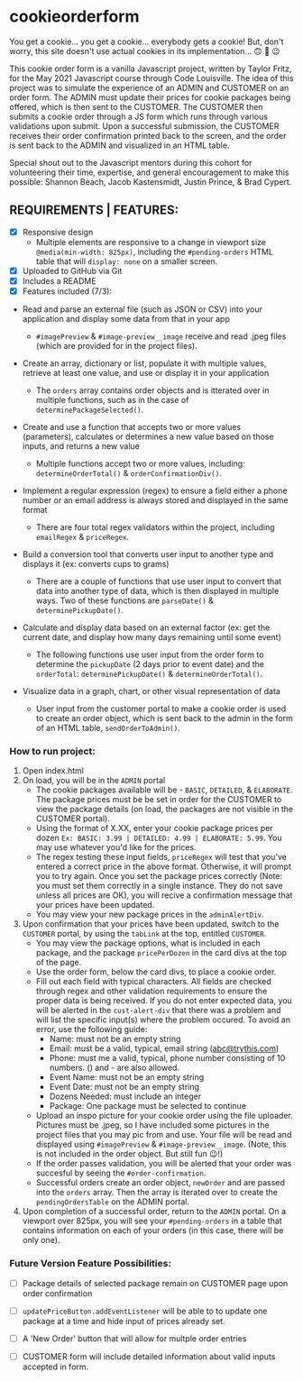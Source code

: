 # cookieorderform
You get a cookie... you get a cookie... everybody gets a cookie! But, don't worry, this site doesn't use actual cookies in its implementation... :upside_down_face: :rofl: :wink:

This cookie order form is a vanilla Javascript project, written by Taylor Fritz, for the May 2021 Javascript course through Code Louisville. The idea of this project was to simulate the experience of an ADMIN and CUSTOMER on an order form. The ADMIN must update their prices for cookie packages being offered, which is then sent to the CUSTOMER. The CUSTOMER then submits a cookie order through a JS form which runs through various validations upon submit. Upon a successful submission, the CUSTOMER receives their order confirmation printed back to the screen, and the order is sent back to the ADMIN and visualized in an HTML table. 

Special shout out to the Javascript mentors during this cohort for volunteering their time, expertise, and general encouragement to make this possible: Shannon Beach, Jacob Kastensmidt, Justin Prince, & Brad Cypert.

REQUIREMENTS | FEATURES:
--
- [x] Responsive design
    - Multiple elements are responsive to a change in viewport size `@media(min-width: 825px)`, including the `#pending-orders` HTML table that will `display: none` on a smaller screen.
- [x] Uploaded to GitHub via Git
- [x] Includes a README 
- [x] Features included (7/3):

- Read and parse an external file (such as JSON or CSV) into your application and display some data from that in your app
    - `#imagePreview` & `#image-preview__image` receive and read .jpeg files (which are provided for in the project files).
    
- Create an array, dictionary or list, populate it with multiple values, retrieve at least one value, and use or display it in your application
    - The `orders` array contains order objects and is itterated over in multiple functions, such as in the case of `determinePackageSelected()`.

- Create and use a function that accepts two or more values (parameters), calculates or determines a new value based on those inputs, and returns a new value
    - Multiple functions accept two or more values, including: `determineOrderTotal()` & `orderConfirmationDiv()`.

- Implement a regular expression (regex) to ensure a field either a phone number or an email address is always stored and displayed in the same format
    - There are four total regex validators within the project, including `emailRegex` & `priceRegex`.

- Build a conversion tool that converts user input to another type and displays it (ex: converts cups to grams)
    - There are a couple of functions that use user input to convert that data into another type of data, which is then displayed in multiple ways. Two of these functions are `parseDate()` & `determinePickupDate()`.

- Calculate and display data based on an external factor (ex: get the current date, and display how many days remaining until some event)
    - The following functions use user input from the order form to determine the `pickupDate` (2 days prior to event date) and the `orderTotal`: `determinePickupDate()` & `determineOrderTotal()`.

- Visualize data in a graph, chart, or other visual representation of data
    - User input from the customer portal to make a cookie order is used to create an order object, which is sent back to the admin in the form of an HTML table, `sendOrderToAdmin()`.

### How to run project: ###
1. Open index.html
2. On load, you will be in the `ADMIN` portal 
    - The cookie packages available will be - `BASIC`, `DETAILED`, & `ELABORATE`. The package prices must be be set in order for the CUSTOMER to view the package details (on load, the packages are not visible in the CUSTOMER portal). 
    - Using the format of X.XX, enter your cookie package prices per dozen `Ex: BASIC: 3.99 | DETAILED: 4.99 | ELABORATE: 5.99`. You may use whatever you'd like for the prices.
    - The regex testing these input fields, `priceRegex` will test that you've entered a correct price in the above format. Otherwise, it will prompt you to try again. Once you set the package prices correctly (Note: you must set them correctly in a single instance. They do not save unless all prices are OK), you will recive a confirmation message that your prices have been updated. 
    - You may view your new package prices in the `adminAlertDiv`.
3. Upon confirmation that your prices have been updated, switch to the `CUSTOMER` portal, by using the `tabLink` at the top, entitled `CUSTOMER`. 
    - You may view the package options, what is included in each package, and the package `pricePerDozen` in the card divs at the top of the page.
    - Use the order form, below the card divs, to place a cookie order. 
    - Fill out each field with typical characters. All fields are checked through regex and other validation requirements to ensure the proper data is being received. If you do not enter expected data, you will be alerted in the `cust-alert-div` that there was a problem and will list the specific input(s) where the problem occured. To avoid an error, use the following guide: 
        - Name: must not be an empty string
        - Email: must be a valid, typical, email string (abc@trythis.com)
        - Phone: must me a valid, typical, phone number consisting of 10 numbers. () and - are also allowed.
        - Event Name: must not be an empty string
        - Event Date: must not be an empty string
        - Dozens Needed: must include an integer
        - Package: One package must be selected to continue
    - Upload an inspo picture for your cookie order using the file uploader. Pictures must be .jpeg, so I have included some pictures in the project files that you may pic from and use. Your file will be read and displayed using `#imagePreview` & `#image-preview__image`. (Note, this is not included in the order object. But still fun :wink:!)
    - If the order passes validation, you will be alerted that your order was succesful by seeing the `#order-confirmation`. 
    - Successful orders create an order object, `newOrder` and are passed into the `orders` array. Then the array is iterated over to create the `pendingOrdersTable` on the ADMIN portal.
4. Upon completion of a successful order, return to the `ADMIN` portal. On a viewport over 825px, you will see your `#pending-orders` in a table that contains information on each of your orders (in this case, there will be only one).

### Future Version Feature Possibilities: ###
- [ ] Package details of selected package remain on CUSTOMER page upon order confirmation
- [ ] `updatePriceButton.addEventListener` will be able to to update one package at a time and hide input of prices already set. 
- [ ] A 'New Order' button that will allow for multple order entries
- [ ] CUSTOMER form will include detailed information about valid inputs accepted in form.



